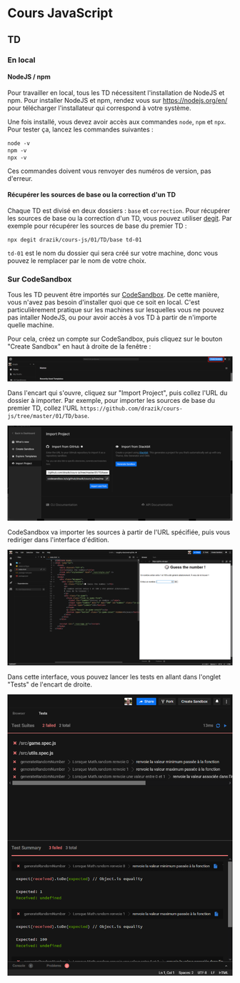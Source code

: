 # Cours JavaScript

## TD

### En local

#### NodeJS / npm

Pour travailler en local, tous les TD nécessitent l'installation de NodeJS et
npm. Pour installer NodeJS et npm, rendez vous sur https://nodejs.org/en/ pour
télécharger l'installateur qui correspond à votre système.

Une fois installé, vous devez avoir accès aux commandes `node`, `npm` et `npx`.
Pour tester ça, lancez les commandes suivantes :

```console
node -v
npm -v
npx -v
```

Ces commandes doivent vous renvoyer des numéros de version, pas d'erreur.

#### Récupérer les sources de base ou la correction d'un TD

Chaque TD est divisé en deux dossiers : `base` et `correction`. Pour récupérer
les sources de base ou la correction d'un TD, vous pouvez utiliser
[degit](https://github.com/Rich-Harris/degit). Par exemple pour récupérer les
sources de base du premier TD :

```console
npx degit drazik/cours-js/01/TD/base td-01
```

`td-01` est le nom du dossier qui sera créé sur votre machine, donc vous pouvez
le remplacer par le nom de votre choix.

### Sur CodeSandbox

Tous les TD peuvent être importés sur [CodeSandbox](https://codesandbox.io/).
De cette manière, vous n'avez pas besoin d'installer quoi que ce soit en local.
C'est particulièrement pratique sur les machines sur lesquelles vous ne pouvez
pas intaller NodeJS, ou pour avoir accès à vos TD à partir de n'importe quelle
machine.

Pour cela, créez un compte sur CodeSandbox, puis cliquez sur le bouton "Create
Sandbox" en haut à droite de la fenêtre :

![Bouton Create Sandbox](assets/codesandbox-create-button.png)

Dans l'encart qui s'ouvre, cliquez sur "Import Project", puis collez l'URL du
dossier à importer. Par exemple, pour importer les sources de base du premier
TD, collez l'URL `https://github.com/drazik/cours-js/tree/master/01/TD/base`.

![Import project](assets/codesandbox-import.png)

CodeSandbox va importer les sources à partir de l'URL spécifiée, puis vous
rediriger dans l'interface d'édition.

![Interface d'édition](assets/codesandbox-after-import.png)

Dans cette interface, vous pouvez lancer les tests en allant dans l'onglet "Tests" de l'encart de droite.

![Tests](assets/codesandbox-tests.png)

